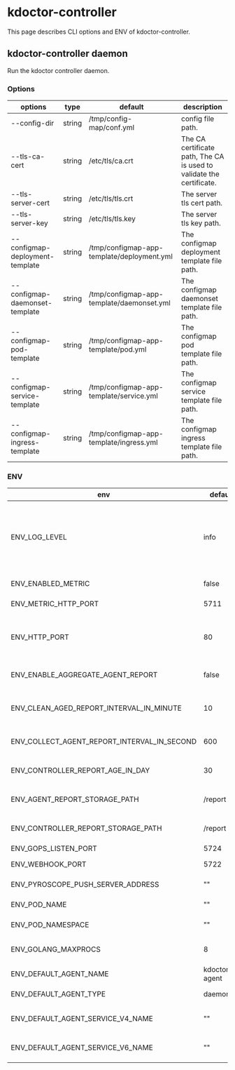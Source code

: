 # kdoctor-controller

This page describes CLI options and ENV of kdoctor-controller.

## kdoctor-controller daemon

Run the kdoctor controller daemon.

### Options

| options                          | type   | default                                    | description                                                          |
|----------------------------------|--------|--------------------------------------------|----------------------------------------------------------------------|
| --config-dir                     | string | /tmp/config-map/conf.yml                   | config file path.                                                    |
| --tls-ca-cert                    | string | /etc/tls/ca.crt                            | The CA certificate path, The CA is used to validate the certificate. |
| --tls-server-cert                | string | /etc/tls/tls.crt                           | The server tls cert path.                                            |
| --tls-server-key                 | string | /etc/tls/tls.key                           | The server tls key path.                                             |
| --configmap-deployment-template  | string | /tmp/configmap-app-template/deployment.yml | The configmap deployment template file path.                         |
| --configmap-daemonset-template   | string | /tmp/configmap-app-template/daemonset.yml  | The configmap daemonset template file path.                          |
| --configmap-pod-template         | string | /tmp/configmap-app-template/pod.yml        | The configmap pod template file path.                                |
| --configmap-service-template     | string | /tmp/configmap-app-template/service.yml    | The configmap service template file path.                            |
| --configmap-ingress-template     | string | /tmp/configmap-app-template/ingress.yml    | The configmap ingress template file path.                            |

### ENV

| env                                         | default       | description                                                                        |
|---------------------------------------------|---------------|------------------------------------------------------------------------------------|
| ENV_LOG_LEVEL                               | info          | Log level, optional values are "debug", "info", "warn", "error", "fatal", "panic". |
| ENV_ENABLED_METRIC                          | false         | Enable/disable metrics.                                                            |
| ENV_METRIC_HTTP_PORT                        | 5711          | Metric HTTP server port.                                                           |
| ENV_HTTP_PORT                               | 80            | kdoctor-controller backend HTTP server port.                                       |
| ENV_ENABLE_AGGREGATE_AGENT_REPORT           | false         | enable aggregate report                                                            |
| ENV_CLEAN_AGED_REPORT_INTERVAL_IN_MINUTE    | 10            | clean aggregate report interval in minute                                          |
| ENV_COLLECT_AGENT_REPORT_INTERVAL_IN_SECOND | 600           | collect agent report interval time                                                 |
| ENV_CONTROLLER_REPORT_AGE_IN_DAY            | 30            | controller report age in ady                                                       |
| ENV_AGENT_REPORT_STORAGE_PATH               | /report       | aggregate report storage path                                                      |
| ENV_CONTROLLER_REPORT_STORAGE_PATH          | /report       | controller report storage path                                                     |
| ENV_GOPS_LISTEN_PORT                        | 5724          | Gops port                                                                          |
| ENV_WEBHOOK_PORT                            | 5722          | controller webhook port                                                            |
| ENV_PYROSCOPE_PUSH_SERVER_ADDRESS           | ""            | pyroscope addr                                                                     |
| ENV_POD_NAME                                | ""            | controller pod name                                                                |
| ENV_POD_NAMESPACE                           | ""            | controller pod namespace                                                           |
| ENV_GOLANG_MAXPROCS                         | 8             | golang runtime max procs                                                           |
| ENV_DEFAULT_AGENT_NAME                      | kdoctor-agent | default agent name                                                                 |
| ENV_DEFAULT_AGENT_TYPE                      | daemonset     | default agent type                                                                 |
| ENV_DEFAULT_AGENT_SERVICE_V4_NAME           | ""            | default agent server ipv4 name                                                     |
| ENV_DEFAULT_AGENT_SERVICE_V6_NAME           | ""            | default agent server ipv6 name                                                     |



